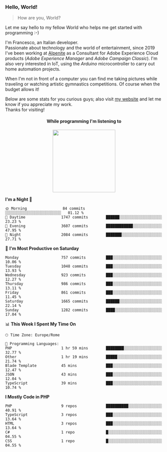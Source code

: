 ### Hello, World!

> How are you, World?

Let me say hello to my fellow World who helps me get started with programming :-)

I'm Francesco, an Italian developer.  
Passionate about technology and the world of entertainment, since 2019 I've been working at [Alpenite](https://www.alpenite.com) as a Consultant for Adobe Experience Cloud products (*Adobe Experience Manager* and *Adobe Campaign Classic*). I'm also very interested in IoT, using the *Arduino* microcontroller to carry out home automation projects.

When I'm not in front of a computer you can find me taking pictures while traveling or watching artistic gymnastics competitions. Of course when the budget allows it!

Below are some stats for you curious guys; also visit [my website](https://www.francescorega.eu) and let me know if you appreciate my work.  
Thanks for visiting!

<div align="center">
  <h4>While programming I'm listening to</h4>
  <a href="https://apps.francescorega.eu/now-playing/11147232609" target="_blank"><img src="https://apps.francescorega.eu/now-playing/11147232609" width="200"></a>
</div>

<!--START_SECTION:waka-->
**I'm a Night 🦉** 

```text
🌞 Morning                84 commits          ░░░░░░░░░░░░░░░░░░░░░░░░░   01.12 % 
🌆 Daytime                1747 commits        ██████░░░░░░░░░░░░░░░░░░░   23.23 % 
🌃 Evening                3607 commits        ████████████░░░░░░░░░░░░░   47.95 % 
🌙 Night                  2084 commits        ███████░░░░░░░░░░░░░░░░░░   27.71 % 
```
📅 **I'm Most Productive on Saturday** 

```text
Monday                   757 commits         ███░░░░░░░░░░░░░░░░░░░░░░   10.06 % 
Tuesday                  1048 commits        ███░░░░░░░░░░░░░░░░░░░░░░   13.93 % 
Wednesday                923 commits         ███░░░░░░░░░░░░░░░░░░░░░░   12.27 % 
Thursday                 986 commits         ███░░░░░░░░░░░░░░░░░░░░░░   13.11 % 
Friday                   861 commits         ███░░░░░░░░░░░░░░░░░░░░░░   11.45 % 
Saturday                 1665 commits        ██████░░░░░░░░░░░░░░░░░░░   22.14 % 
Sunday                   1282 commits        ████░░░░░░░░░░░░░░░░░░░░░   17.04 % 
```


📊 **This Week I Spent My Time On** 

```text
🕑︎ Time Zone: Europe/Rome

💬 Programming Languages: 
PHP                      1 hr 59 mins        ████████░░░░░░░░░░░░░░░░░   32.77 % 
Other                    1 hr 19 mins        █████░░░░░░░░░░░░░░░░░░░░   21.74 % 
Blade Template           45 mins             ███░░░░░░░░░░░░░░░░░░░░░░   12.47 % 
JSON                     43 mins             ███░░░░░░░░░░░░░░░░░░░░░░   12.04 % 
TypeScript               39 mins             ███░░░░░░░░░░░░░░░░░░░░░░   10.74 % 
```

**I Mostly Code in PHP** 

```text
PHP                      9 repos             ██████████░░░░░░░░░░░░░░░   40.91 % 
TypeScript               3 repos             ███░░░░░░░░░░░░░░░░░░░░░░   13.64 % 
HTML                     3 repos             ███░░░░░░░░░░░░░░░░░░░░░░   13.64 % 
C#                       1 repo              █░░░░░░░░░░░░░░░░░░░░░░░░   04.55 % 
CSS                      1 repo              █░░░░░░░░░░░░░░░░░░░░░░░░   04.55 % 
```




<!--END_SECTION:waka-->
